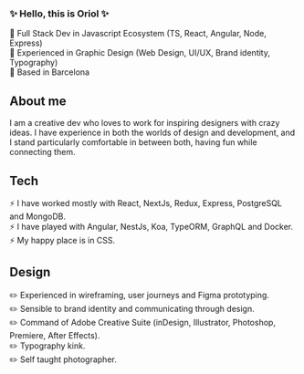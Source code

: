 ### ✨ Hello, this is Oriol ✨

:herb: Full Stack Dev in Javascript Ecosystem (TS, React, Angular, Node, Express)<br>
:herb: Experienced in Graphic Design (Web Design, UI/UX, Brand identity, Typography)<br>
:herb: Based in Barcelona<br>

## About me
I am a creative dev who loves to work for inspiring designers with crazy ideas. I have experience in both the worlds of design and development, and I stand particularly comfortable in between both, having fun while connecting them. <br>

## Tech
:zap: I have worked mostly with React, NextJs, Redux, Express, PostgreSQL and MongoDB.<br>
:zap: I have played with Angular, NestJs, Koa, TypeORM, GraphQL and Docker.<br>
:zap: My happy place is in CSS.<br>

## Design
:pencil2: Experienced in wireframing, user journeys and Figma prototyping.<br>
:pencil2: Sensible to brand identity and communicating through design.<br>
:pencil2: Command of Adobe Creative Suite (inDesign, Illustrator, Photoshop, Premiere, After Effects).<br>
:pencil2: Typography kink.<br>
:pencil2: Self taught photographer.<br>

